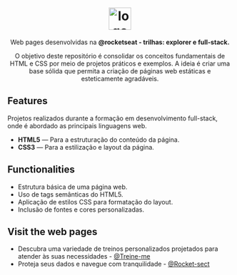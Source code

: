 
<h1 align="center"> <img src="https://github.com/alvesvn/rocketseat-static/assets/96539606/bf8e6ffc-4ef3-42fe-8742-de1062136b35" alt="logo-repositorio" height="50" widht="50" /></h1> 
<p align="center">Web pages desenvolvidas na <b>@rocketseat - trilhas: explorer e full-stack.</b></p>
<p align="center">O objetivo deste repositório é consolidar os conceitos fundamentais de HTML e CSS por meio de projetos práticos e exemplos. A ideia é criar uma base sólida que permita a criação de páginas web estáticas e esteticamente agradáveis.</p>

## Features
Projetos realizados durante a formação em desenvolvimento full-stack, onde é abordado as principais linguagens web.
-  <b>HTML5</b> — Para a estruturação do conteúdo da página.
-  <b>CSS3</b> — Para a estilização e layout da página.

## Functionalities

- Estrutura básica de uma página web.
- Uso de tags semânticas do HTML5.
- Aplicação de estilos CSS para formatação do layout.
- Inclusão de fontes e cores personalizadas.

## Visit the web pages

- Descubra uma variedade de treinos personalizados projetados para atender às suas necessidades - <a href="https://treineme-six.vercel.app/">@Treine-me</a>
- Proteja seus dados e navegue com tranquilidade - <a href="https://rocketseat-static.vercel.app/">@Rocket-sect</a>


